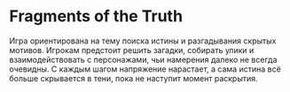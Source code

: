 # Fragments of the Truth

Игра ориентирована на тему поиска истины и разгадывания скрытых мотивов. Игрокам предстоит решить загадки, собирать улики и взаимодействовать с персонажами, чьи намерения далеко не всегда очевидны. С каждым шагом напряжение нарастает, а сама истина всё больше скрывается в тени, пока не наступит момент раскрытия.
